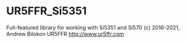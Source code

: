 # UR5FFR_Si5351
Full-featured library for working with Si5351 and Si570
(c) 2016-2021, Andrew Bilokon UR5FFR
http://www.ur5ffr.com
